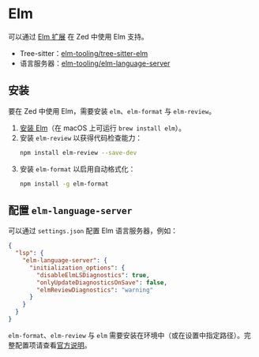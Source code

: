 # Elm

可以通过 [Elm 扩展](https://github.com/zed-extensions/elm) 在 Zed 中使用 Elm 支持。

- Tree-sitter：[elm-tooling/tree-sitter-elm](https://github.com/elm-tooling/tree-sitter-elm)
- 语言服务器：[elm-tooling/elm-language-server](https://github.com/elm-tooling/elm-language-server)

## 安装

要在 Zed 中使用 Elm，需要安装 `elm`、`elm-format` 与 `elm-review`。

1. [安装 Elm](https://guide.elm-lang.org/install/elm.html)（在 macOS 上可运行 `brew install elm`）。
2. 安装 `elm-review` 以获得代码检查能力：
   ```sh
   npm install elm-review --save-dev
   ```
3. 安装 `elm-format` 以启用自动格式化：
   ```sh
   npm install -g elm-format
   ```

## 配置 `elm-language-server`

可以通过 `settings.json` 配置 Elm 语言服务器，例如：

```json [settings]
{
  "lsp": {
    "elm-language-server": {
      "initialization_options": {
        "disableElmLSDiagnostics": true,
        "onlyUpdateDiagnosticsOnSave": false,
        "elmReviewDiagnostics": "warning"
      }
    }
  }
}
```

`elm-format`、`elm-review` 与 `elm` 需要安装在环境中（或在设置中指定路径）。完整配置项请查看[官方说明](https://github.com/elm-tooling/elm-language-server?tab=readme-ov-file#server-settings)。
